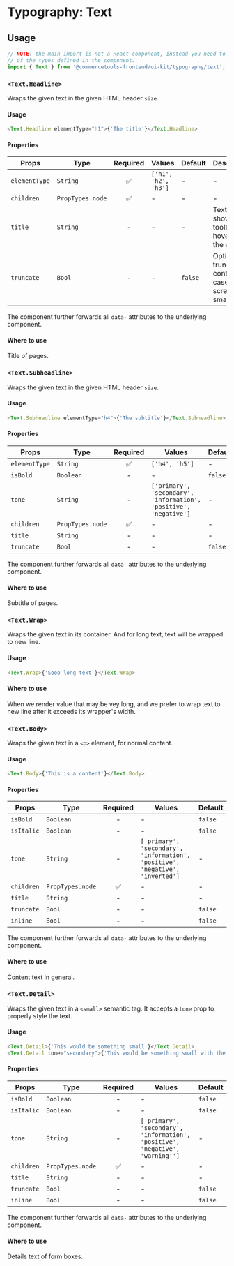 # Typography: Text

## Usage

```js
// NOTE: the main import is not a React component, instead you need to use one
// of the types defined in the component.
import { Text } from '@commercetools-frontend/ui-kit/typography/text';
```

### `<Text.Headline>`

Wraps the given text in the given HTML header `size`.

#### Usage

```js
<Text.Headline elementType="h1">{'The title'}</Text.Headline>
```

#### Properties

| Props         | Type             | Required | Values               | Default | Description                                                    |
| ------------- | ---------------- | :------: | -------------------- | ------- | -------------------------------------------------------------- |
| `elementType` | `String`         |    ✅    | `['h1', 'h2', 'h3']` | -       | -                                                              |
| `children`    | `PropTypes.node` |    ✅    | -                    | -       | -                                                              |
| `title`       | `String`         |    -     | -                    | -       | Text to show in a tooltip on hover over the element            |
| `truncate`    | `Bool`           |    -     | -                    | `false` | Option for truncate content in case the screen has small width |

The component further forwards all `data-` attributes to the underlying component.

#### Where to use

Title of pages.

### `<Text.Subheadline>`

Wraps the given text in the given HTML header `size`.

#### Usage

```js
<Text.Subheadline elementType="h4">{'The subtitle'}</Text.Subheadline>
```

#### Properties

| Props         | Type             | Required | Values                                                            | Default |
| ------------- | ---------------- | :------: | ----------------------------------------------------------------- | ------- |
| `elementType` | `String`         |    ✅    | `['h4', 'h5']`                                                    | -       |
| `isBold`      | `Boolean`        |    -     | -                                                                 | `false` |
| `tone`        | `String`         |    -     | `['primary', 'secondary', 'information', 'positive', 'negative']` | -       |
| `children`    | `PropTypes.node` |    ✅    | -                                                                 | -       |
| `title`       | `String`         |    -     | -                                                                 | -       |
| `truncate`    | `Bool`           |    -     | -                                                                 | `false` |

The component further forwards all `data-` attributes to the underlying component.

#### Where to use

Subtitle of pages.

### `<Text.Wrap>`

Wraps the given text in its container. And for long text, text will be wrapped to new line.

#### Usage

```js
<Text.Wrap>{'Sooo long text'}</Text.Wrap>
```

#### Where to use

When we render value that may be vey long, and we prefer to wrap text to new line after it exceeds its wrapper's width.

### `<Text.Body>`

Wraps the given text in a `<p>` element, for normal content.

#### Usage

```js
<Text.Body>{'This is a content'}</Text.Body>
```

#### Properties

| Props      | Type             | Required | Values                                                                        | Default |
| ---------- | ---------------- | :------: | ----------------------------------------------------------------------------- | ------- |
| `isBold`   | `Boolean`        |    -     | -                                                                             | `false` |
| `isItalic` | `Boolean`        |    -     | -                                                                             | `false` |
| `tone`     | `String`         |    -     | `['primary', 'secondary', 'information', 'positive', 'negative', 'inverted']` | -       |
| `children` | `PropTypes.node` |    ✅    | -                                                                             | -       |
| `title`    | `String`         |    -     | -                                                                             | -       |
| `truncate` | `Bool`           |    -     | -                                                                             | `false` |
| `inline`   | `Bool`           |    -     | -                                                                             | `false` |

The component further forwards all `data-` attributes to the underlying component.

#### Where to use

Content text in general.

### `<Text.Detail>`

Wraps the given text in a `<small>` semantic tag. It accepts a `tone` prop to
properly style the text.

#### Usage

```js
<Text.Detail>{'This would be something small'}</Text.Detail>
<Text.Detail tone="secondary">{'This would be something small with the secondary tone applied'}</Text.Detail>
```

#### Properties

| Props      | Type             | Required | Values                                                                        | Default |
| ---------- | ---------------- | :------: | ----------------------------------------------------------------------------- | ------- |
| `isBold`   | `Boolean`        |    -     | -                                                                             | `false` |
| `isItalic` | `Boolean`        |    -     | -                                                                             | `false` |
| `tone`     | `String`         |    -     | `['primary', 'secondary', 'information', 'positive', 'negative', 'warning'']` | -       |
| `children` | `PropTypes.node` |    ✅    | -                                                                             | -       |
| `title`    | `String`         |    -     | -                                                                             | -       |
| `truncate` | `Bool`           |    -     | -                                                                             | `false` |
| `inline`   | `Bool`           |    -     | -                                                                             | `false` |

The component further forwards all `data-` attributes to the underlying component.

#### Where to use

Details text of form boxes.
